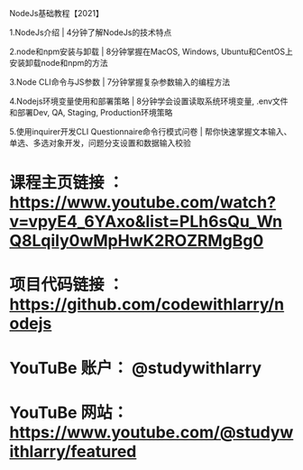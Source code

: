 NodeJs基础教程【2021】
<br/>


1.NodeJs介绍 | 4分钟了解NodeJs的技术特点
<br/>

2.node和npm安装与卸载 | 8分钟掌握在MacOS, Windows, Ubuntu和CentOS上安装卸载node和npm的方法
<br/>

3.Node CLI命令与JS参数 | 7分钟掌握复杂参数输入的编程方法
<br/>

4.Nodejs环境变量使用和部署策略 | 8分钟学会设置读取系统环境变量, .env文件和部署Dev, QA, Staging, Production环境策略
<br/>

5.使用inquirer开发CLI Questionnaire命令行模式问卷 | 帮你快速掌握文本输入、单选、多选对象开发，问题分支设置和数据输入校验



# 课程主页链接 ：https://www.youtube.com/watch?v=vpyE4_6YAxo&list=PLh6sQu_WnQ8Lqily0wMpHwK2ROZRMgBg0
# 项目代码链接 ：https://github.com/codewithlarry/nodejs
# YouTuBe 账户： @studywithlarry
# YouTuBe 网站： https://www.youtube.com/@studywithlarry/featured